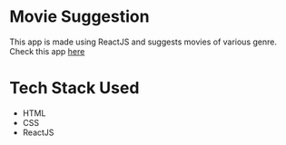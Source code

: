 # Movie Suggestion

This app is made using ReactJS and suggests movies of various genre.
Check this app [here]()

# Tech Stack Used

 - HTML
 - CSS
 - ReactJS
